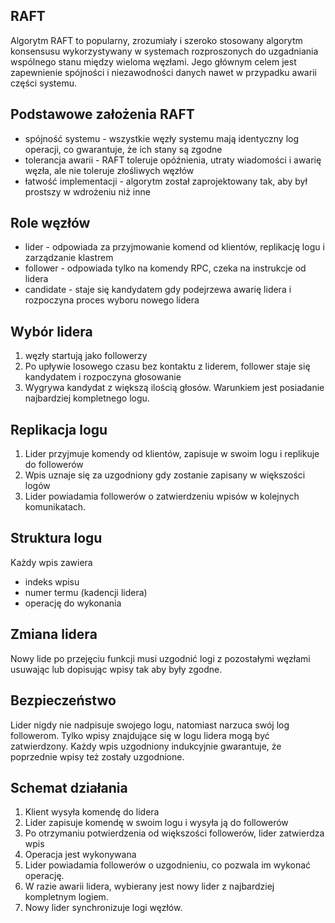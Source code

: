 ## RAFT

Algorytm RAFT to popularny, zrozumiały i szeroko stosowany algorytm konsensusu wykorzystywany w systemach rozproszonych do uzgadniania wspólnego stanu między wieloma węzłami. Jego głównym celem jest zapewnienie spójności i niezawodności danych nawet w przypadku awarii części systemu.

## Podstawowe założenia RAFT

- spójność systemu - wszystkie węzły systemu mają identyczny log operacji, co gwarantuje, że ich stany są zgodne
- tolerancja awarii - RAFT toleruje opóźnienia, utraty wiadomości i awarię węzła, ale nie toleruje złośliwych węzłów
- łatwość implementacji - algorytm został zaprojektowany tak, aby był prostszy w wdrożeniu niż inne

## Role węzłów

- lider - odpowiada za przyjmowanie komend od klientów, replikację logu i zarządzanie klastrem
- follower - odpowiada tylko na komendy RPC, czeka na instrukcje od lidera
- candidate - staje się kandydatem gdy podejrzewa awarię lidera i rozpoczyna proces wyboru nowego lidera

## Wybór lidera

1. węzły startują jako followerzy
2. Po upływie losowego czasu bez kontaktu z liderem, follower staje się kandydatem i rozpoczyna głosowanie
3. Wygrywa kandydat z większą ilością głosów. Warunkiem jest posiadanie najbardziej kompletnego logu. 

## Replikacja logu

1. Lider przyjmuje komendy od klientów, zapisuje w swoim logu i replikuje do followerów
2. Wpis uznaje się za uzgodniony gdy zostanie zapisany w większości logów
3. Lider powiadamia followerów o zatwierdzeniu wpisów w kolejnych komunikatach.

## Struktura logu

Każdy wpis zawiera 
- indeks wpisu
- numer termu (kadencji lidera)
- operację do wykonania

## Zmiana lidera

Nowy lide po przejęciu funkcji musi uzgodnić logi z pozostałymi węzłami usuwając lub dopisując wpisy tak aby były zgodne. 

## Bezpieczeństwo

Lider nigdy nie nadpisuje swojego logu, natomiast narzuca swój log followerom. Tylko wpisy znajdujące się w logu lidera mogą być zatwierdzony. Każdy wpis uzgodniony indukcyjnie gwarantuje, że poprzednie wpisy też zostały uzgodnione. 

## Schemat działania

1. Klient wysyła komendę do lidera
2. Lider zapisuje komendę w swoim logu i wysyła ją do followerów
3. Po otrzymaniu potwierdzenia od większości followerów, lider zatwierdza wpis
4. Operacja jest wykonywana
5. Lider powiadamia followerów o uzgodnieniu, co pozwala im wykonać operację. 
6. W razie awarii lidera, wybierany jest nowy lider z najbardziej kompletnym logiem. 
7. Nowy lider synchronizuje logi węzłów.